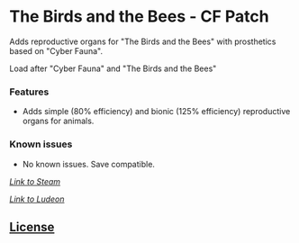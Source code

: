 # The Birds and the Bees - CF Patch
Adds reproductive organs for "The Birds and the Bees" with prosthetics based on "Cyber Fauna".

Load after "Cyber Fauna" and "The Birds and the Bees"

### Features
- Adds simple (80% efficiency) and bionic (125% efficiency) reproductive organs for animals.

### Known issues
- No known issues. Save compatible.

_[Link to Steam](https://steamcommunity.com/sharedfiles/filedetails/?id=1568744597)_

_[Link to Ludeon](https://ludeon.com/forums/index.php?topic=47165.msg447416#msg447416)_


## [License](https://creativecommons.org/licenses/by-nc-sa/4.0/)
